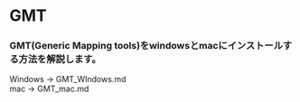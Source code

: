 # GMT
### GMT(Generic Mapping tools)をwindowsとmacにインストールする方法を解説します。  
Windows → GMT_WIndows.md  
mac → GMT_mac.md
